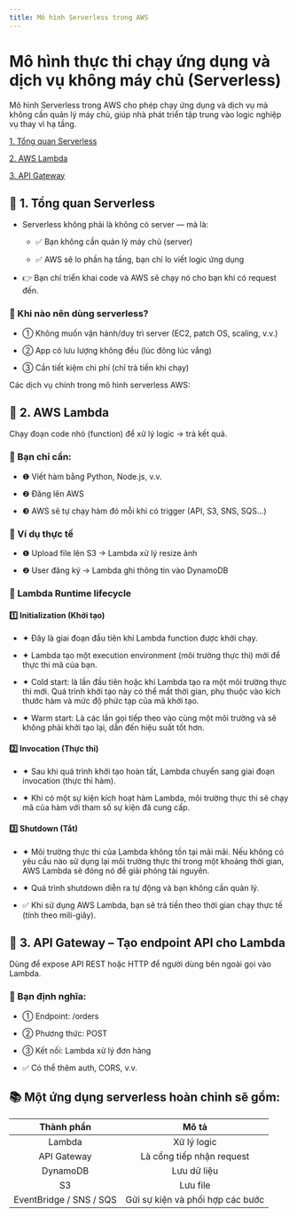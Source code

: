 ```yaml
---
title: Mô hình Serverless trong AWS
---
```


# Mô hình thực thi chạy ứng dụng và dịch vụ không máy chủ (Serverless)

Mô hình Serverless trong AWS cho phép chạy ứng dụng và dịch vụ mà không cần quản lý máy chủ, giúp nhà phát triển tập trung vào logic nghiệp vụ thay vì hạ tầng.

[1. Tổng quan Serverless](#1)

[2. AWS Lambda](#2)

[3. API Gateway](#3)

<a name="1"></a>

## 📌 1. Tổng quan Serverless

- Serverless không phải là không có server — mà là:

  - ✅ Bạn không cần quản lý máy chủ (server)

  - ✅ AWS sẽ lo phần hạ tầng, bạn chỉ lo viết logic ứng dụng

- 👉 Bạn chỉ triển khai code và AWS sẽ chạy nó cho bạn khi có request đến.

### 🔹 Khi nào nên dùng serverless?

- ➀ Không muốn vận hành/duy trì server (EC2, patch OS, scaling, v.v.)

- ➁ App có lưu lượng không đều (lúc đông lúc vắng)

- ➂ Cần tiết kiệm chi phí (chỉ trả tiền khi chạy)

Các dịch vụ chính trong mô hình serverless AWS:

<a name="2"></a>

## 📌 2. AWS Lambda

Chạy đoạn code nhỏ (function) để xử lý logic → trả kết quả.

### 🔹 Bạn chỉ cần:

- ❶ Viết hàm bằng Python, Node.js, v.v.

- ❷ Đăng lên AWS

- ❸ AWS sẽ tự chạy hàm đó mỗi khi có trigger (API, S3, SNS, SQS...)

### 🔹 Ví dụ thực tế

- ❶ Upload file lên S3 → Lambda xử lý resize ảnh

- ❷ User đăng ký → Lambda ghi thông tin vào DynamoDB

### 🔹 Lambda Runtime lifecycle

#### 1️⃣ Initialization (Khởi tạo)

- ✦ Đây là giai đoạn đầu tiên khi Lambda function được khởi chạy.

- ✦ Lambda tạo một execution environment (môi trường thực thi) mới để thực thi mã của bạn.

- ✦ Cold start: là lần đầu tiên hoặc khi Lambda tạo ra một môi trường thực thi mới. Quá trình khởi tạo này có thể mất thời gian, phụ thuộc vào kích thước hàm và mức độ phức tạp của mã khởi tạo.

- ✦ Warm start: Là các lần gọi tiếp theo vào cùng một môi trường và sẽ không phải khởi tạo lại, dẫn đến hiệu suất tốt hơn.

#### 2️⃣ Invocation (Thực thi)

- ✦ Sau khi quá trình khởi tạo hoàn tất, Lambda chuyển sang giai đoạn invocation (thực thi hàm).

- ✦ Khi có một sự kiện kích hoạt hàm Lambda, môi trường thực thi sẽ chạy mã của hàm với tham số sự kiện đã cung cấp.

#### 3️⃣ Shutdown (Tắt)

- ✦ Môi trường thực thi của Lambda không tồn tại mãi mãi. Nếu không có yêu cầu nào sử dụng lại môi trường thực thi trong một khoảng thời gian, AWS Lambda sẽ đóng nó để giải phóng tài nguyên.

- ✦ Quá trình shutdown diễn ra tự động và bạn không cần quản lý.

- ✅ Khi sử dụng AWS Lambda, bạn sẽ trả tiền theo thời gian chạy thực tế (tính theo mili-giây).

<a name="3"></a>

## 📌 3. API Gateway – Tạo endpoint API cho Lambda

Dùng để expose API REST hoặc HTTP để người dùng bên ngoài gọi vào Lambda.

### 🔹 Bạn định nghĩa:

- ➀ Endpoint: /orders

- ➁ Phương thức: POST

- ➂ Kết nối: Lambda xử lý đơn hàng

- ✅ Có thể thêm auth, CORS, v.v.

## 📚 Một ứng dụng serverless hoàn chỉnh sẽ gồm:

|       Thành phần        |              Mô tả               |
| :---------------------: | :------------------------------: |
|         Lambda          |           Xử lý logic            |
|       API Gateway       |    Là cổng tiếp nhận request     |
|        DynamoDB         |           Lưu dữ liệu            |
|           S3            |             Lưu file             |
| EventBridge / SNS / SQS | Gửi sự kiện và phối hợp các bước |
